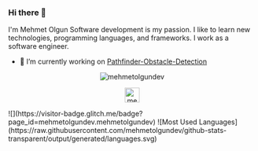 ### Hi there 👋
I'm Mehmet Olgun Software development is my passion. I like to learn new technologies, programming languages, and frameworks. I work as a software engineer. 



- 🔭 I’m currently working on [Pathfinder-Obstacle-Detection](https://github.com/mehmetolgundev/Pathfinder-Obstacle-Detection)


<p align="center"> <img src="https://github-readme-stats.vercel.app/api?username=mehmetolgundev&show_icons=true&theme=gotham" alt="mehmetolgundev" />

<p align="center">
<a href="https://linkedin.com/in/mehmetolgundev" target="blank"><img align="center" src="https://cdn.jsdelivr.net/npm/simple-icons@3.0.1/icons/linkedin.svg" alt="mehmetolgundev" height="30" width="30" /></a>
</p>
![](https://visitor-badge.glitch.me/badge?page_id=mehmetolgundev.mehmetolgundev)
![Most Used Languages](https://raw.githubusercontent.com/mehmetolgundev/github-stats-transparent/output/generated/languages.svg)
